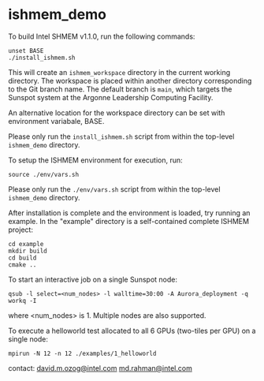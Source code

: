# ishmem_demo

To build Intel SHMEM v1.1.0, run the following commands:

```
unset BASE
./install_ishmem.sh
```

This will create an `ishmem_workspace` directory in the current working
directory. The workspace is placed within another directory corresponding to
the Git branch name. The default branch is `main`, which targets the Sunspot
system at the Argonne Leadership Computing Facility.

An alternative location for the workspace directory can be set with environment
variabale, BASE.

Please only run the `install_ishmem.sh` script from within the top-level
`ishmem_demo` directory.

To setup the ISHMEM environment for execution, run:

```
source ./env/vars.sh
```

Please only run the `./env/vars.sh` script from within the top-level
`ishmem_demo` directory.

After installation is complete and the environment is loaded, try running an
example. In the "example" directory is a self-contained complete ISHMEM
project:

```
cd example
mkdir build
cd build
cmake ..
```

To start an interactive job on a single Sunspot node:

```
qsub -l select=<num_nodes> -l walltime=30:00 -A Aurora_deployment -q workq -I
```

where <num_nodes> is 1. Multiple nodes are also supported.

To execute a helloworld test allocated to all 6 GPUs (two-tiles per GPU) on a
single node:

```
mpirun -N 12 -n 12 ./examples/1_helloworld
```

contact:  david.m.ozog@intel.com
          md.rahman@intel.com
